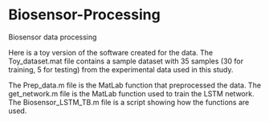 # Biosensor-Processing
Biosensor data processing

Here is a toy version of the software created for the data.
The Toy_dataset.mat file contains a sample dataset with 35 samples (30 for training, 5 for testing) from the experimental data used in this study.

The Prep_data.m file is the MatLab function that preprocessed the data.
The get_network.m file is the MatLab function used to train the LSTM network. 
The Biosensor_LSTM_TB.m file is a script showing how the functions are used.

